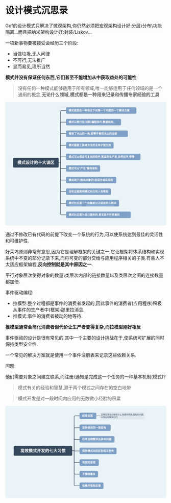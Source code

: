 # 设计模式沉思录



Gof的设计模式只解决了微观架构,你仍然必须把宏观架构设计好:分层\分布\功能隔离...而且把纳米架构设计好:封装/Liskov...

一项新事物要被接受会经历三个阶段:

- 当做垃圾,无人问津
- 不可行,无法推广
- 显而易见,理所当然

**模式并没有保证任何东西,它们甚至不能增加从中获取益处的可能性**

> 没有任何一种模式能够适用于所有领域,唯一能够适用于任何领域的是一个通用的概念,**无论什么领域,模式都是一种用来记录和传播专家经验的工具**



![](/images/posts/2020-11-19-设计模式沉思录01.png)



通过不修改已有代码的前提下改变一个系统的行为,可以使系统达到最佳的灵活性和可维护性.

好莱坞原则非常有意思,因为它是理解框架的关键之一,它让框架将体系结构和实现系统中不变的部分记录下来,而将可变的部分交给与应用程序相关的子类.有些人不太适应框架编程,**反向控制就是其中原因之一**.

平行对象层次使得对象的数量\类层次内部的链接数量以及类层次之间的连接数量都加倍.

事件驱动编程:

- 拉模型:整个过程都是事件的消费者发起的,因此事件的消费者(应用程序)积极从事件的生产者中(框架)那里拉消息.
- 推模式:事件的消费者被动的地等待.

**推模型通常会简化消费者但代价让生产者变得复杂,而拉模型刚好相反**

事件驱动的设计是很有常见的,其中一个主要的设计挑战在于,使系统可扩展的同时保持类型安全性.

一个常见的解决方案就是使用一个事件注册表来记录这些依赖关系.

问题:

他们需要对象之间建立联系,而注册/通知是完成这一个任务的一种基本机制(模式)?

> 模式有关的经验和智慧,源于两个模式之间存在的空白地带

>模式开发是对一段时间内应用的无数微小经验的积累



![](/images/posts/2020-11-19-模式开发沉思录02.png)























































